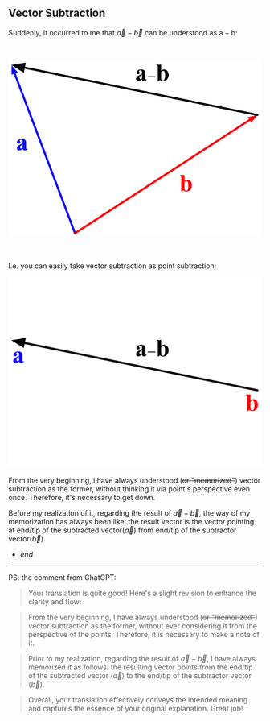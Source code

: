 Vector Subtraction
------

Suddenly, it occurred to me that $\vec{a} - \vec{b}$ can be understood as $\text{a} - \text{b}$:

<br>

![vector](/img/posts-img/a-b_tri.png)

<br>

I.e. you can easily take vector subtraction as point subtraction:

![point](/img/posts-img/a-b_poi.png)

From the very beginning, i have always understood (~~or "memorized"~~) vector subtraction as the former, without thinking it via point's perspective even once. Therefore, it's necessary to get down.

Before my realization of it, regarding the result of $\vec{a} - \vec{b}$, the way of my memorization has always been like: the result vector is the vector pointing at end/tip of the subtracted vector($\vec{a}$) from end/tip of the subtractor vector($\vec{b}$).

* *end*

***

PS: the comment from ChatGPT:

> Your translation is quite good! Here's a slight revision to enhance the clarity and flow:

> From the very beginning, I have always understood (~~or "memorized"~~) vector subtraction as the former, without ever considering it from the perspective of the points. Therefore, it is necessary to make a note of it.

> Prior to my realization, regarding the result of $\vec{a} - \vec{b}$, I have always memorized it as follows: the resulting vector points from the end/tip of the subtracted vector ($\vec{a}$) to the end/tip of the subtractor vector ($\vec{b}$).

> Overall, your translation effectively conveys the intended meaning and captures the essence of your original explanation. Great job!
